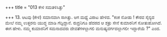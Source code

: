 +++
title = "013 ಕೇಳಿ ಸಮತಳಿಸಿತ್ತು"

+++
13. ಆಟವು (ಕೇಳಿ) ಸಮಾನವಾಗಿ ಸಾಗಿತ್ತು. ಆಗ ಮಧ್ಯೆ ವಿರಾಟ ಹೇಳಿದ. "ಕಂಕ ನೋಡು ! ಕೌರವ ಸೈನ್ಯದ ಮೇಲೆ ನಮ್ಮ ಉತ್ತರನು ಯುದ್ಧ ಮಾಡಿ ಗೆದ್ದಿದ್ದಾನೆ. ರುದ್ರನಿಗೂ ಹೆದರದ ಆ ಶತ್ರು ಸೇನೆ ಕುಮಾರನಿಗೆ ಸೋತುಹೋಗಿದೆ. ಈಗ ಹೇಳು. ನಮ್ಮ ಕುಮಾರನಿಗೆ ಸಮನಾದವರು ದೇವತೆಗಳಲ್ಲಾಗಲಿ ಮನುಷ್ಯವರ್ಗದಲ್ಲಾಗಲೀ ಇದ್ದಾರೆಯೆ ?" ಎಂದ.